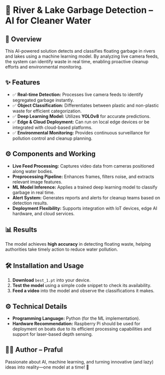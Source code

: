 # 🌊 River & Lake Garbage Detection – AI for Cleaner Water  

## 📝 Overview  
This AI-powered solution detects and classifies floating garbage in rivers and lakes using a machine learning model. By analyzing live camera feeds, the system can identify waste in real time, enabling proactive cleanup efforts and environmental monitoring.  

## ✨ Features  
- ✅ **Real-time Detection:** Processes live camera feeds to identify segregated garbage instantly.  
- ✅ **Object Classification:** Differentiates between plastic and non-plastic waste for efficient categorization.  
- ✅ **Deep Learning Model:** Utilizes **YOLOv8** for accurate predictions.  
- ✅ **Edge & Cloud Deployment:** Can run on local edge devices or be integrated with cloud-based platforms.  
- ✅ **Environmental Monitoring:** Provides continuous surveillance for pollution control and cleanup planning.  

## ⚙️ Components and Working  
- **Live Feed Processing:** Captures video data from cameras positioned along water bodies.  
- **Preprocessing Pipeline:** Enhances frames, filters noise, and extracts relevant image features.  
- **ML Model Inference:** Applies a trained deep learning model to classify garbage in real time.  
- **Alert System:** Generates reports and alerts for cleanup teams based on detection results.  
- **Deployment Flexibility:** Supports integration with IoT devices, edge AI hardware, and cloud services.  

## 📊 Results  
The model achieves **high accuracy** in detecting floating waste, helping authorities take timely action to reduce water pollution.  

## 🛠️ Installation and Usage  
1. **Download** `best_1.pt` into your device.  
2. **Test the model** using a simple code snippet to check its availability.  
3. **Feed a video** into the model and observe the classifications it makes.  

## ⚙️ Technical Details  
- **Programming Language:** Python (for the ML implementation).  
- **Hardware Recommendation:** Raspberry Pi should be used for deployment on boats due to its efficient processing capabilities and support for laser-based depth sensing.  

## 👨‍💻 Author – Praful  
Passionate about AI, machine learning, and turning innovative (and lazy) ideas into reality—one model at a time! 🚀  
